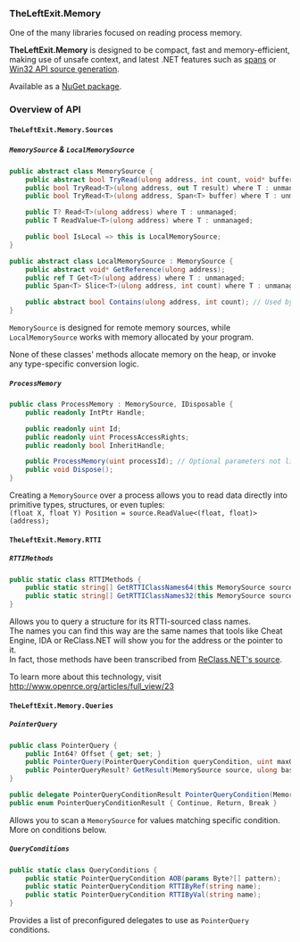 ﻿### TheLeftExit.Memory
One of the many libraries focused on reading process memory.

**TheLeftExit.Memory** is designed to be compact, fast and memory-efficient, making use of unsafe context, and latest .NET features such as [spans](https://docs.microsoft.com/en-us/dotnet/api/system.span-1) or [Win32 API source generation](https://github.com/microsoft/CsWin32).

Available as a [NuGet package](https://www.nuget.org/packages/TheLeftExit.Memory/).

### Overview of API
#### `TheLeftExit.Memory.Sources`
##### `MemorySource` & `LocalMemorySource`
```cs
public abstract class MemorySource {
	public abstract bool TryRead(ulong address, int count, void* buffer);
	public bool TryRead<T>(ulong address, out T result) where T : unmanaged;
	public bool TryRead<T>(ulong address, Span<T> buffer) where T : unmanaged;

	public T? Read<T>(ulong address) where T : unmanaged;
	public T ReadValue<T>(ulong address) where T : unmanaged;

	public bool IsLocal => this is LocalMemorySource;
}

public abstract class LocalMemorySource : MemorySource {
	public abstract void* GetReference(ulong address);
	public ref T Get<T>(ulong address) where T : unmanaged;
	public Span<T> Slice<T>(ulong address, int count) where T : unmanaged;

	public abstract bool Contains(ulong address, int count); // Used by MemorySource logic.
}
```
`MemorySource` is designed for remote memory sources, while `LocalMemorySource` works with memory allocated by your program.

None of these classes' methods allocate memory on the heap, or invoke any type-specific conversion logic.

##### `ProcessMemory`
```cs
public class ProcessMemory : MemorySource, IDisposable {
	public readonly IntPtr Handle;

	public readonly uint Id;
	public readonly uint ProcessAccessRights;
	public readonly bool InheritHandle;

	public ProcessMemory(uint processId); // Optional parameters not listed.
	public void Dispose();
}
```
Creating a `MemorySource` over a process allows you to read data directly into primitive types, structures, or even tuples:  
```(float X, float Y) Position = source.ReadValue<(float, float)>(address);```

#### `TheLeftExit.Memory.RTTI`
##### `RTTIMethods`
```cs
public static class RTTIMethods {
	public static string[] GetRTTIClassNames64(this MemorySource source, ulong address);
	public static string[] GetRTTIClassNames32(this MemorySource source, ulong address);
}
```
Allows you to query a structure for its RTTI-sourced class names.  
The names you can find this way are the same names that tools like Cheat Engine, IDA or ReClass.NET will show you for the address or the pointer to it.  
In fact, those methods have been transcribed from [ReClass.NET's source](https://github.com/ReClassNET/ReClass.NET/blob/0ee8a4cd6a00e2664f2ef3250a81089c32d69392/ReClass.NET/Memory/RemoteProcess.cs#L190).

To learn more about this technology, visit http://www.openrce.org/articles/full_view/23

#### `TheLeftExit.Memory.Queries`
##### `PointerQuery`
```cs
public class PointerQuery {
	public Int64? Offset { get; set; }
	public PointerQuery(PointerQueryCondition queryCondition, uint maxOffset, sbyte scanStep);
	public PointerQueryResult? GetResult(MemorySource source, ulong baseAddress);
}

public delegate PointerQueryConditionResult PointerQueryCondition(MemorySource memorySource, ulong address);
public enum PointerQueryConditionResult { Continue, Return, Break }
```
Allows you to scan a `MemorySource` for values matching specific condition. More on conditions below.
##### `QueryConditions`
```cs
public static class QueryConditions {
	public static PointerQueryCondition AOB(params Byte?[] pattern);
	public static PointerQueryCondition RTTIByRef(string name);
	public static PointerQueryCondition RTTIByVal(string name);
}
```
Provides a list of preconfigured delegates to use as `PointerQuery` conditions.